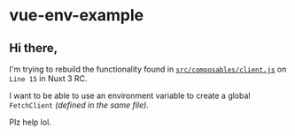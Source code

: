 # vue-env-example

## Hi there,
I'm trying to rebuild the functionality found in [`src/composables/client.js`](https://github.com/ZackPlauche/vue-env-example/blob/master/src/composables/client.js) on `Line 15` in Nuxt 3 RC.

I want to be able to use an environment variable to create a global `FetchClient` *(defined in the same file)*.

Plz help lol.